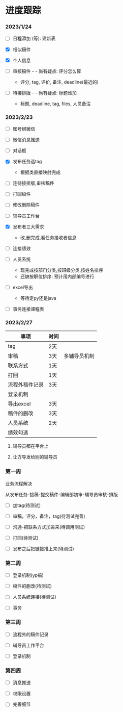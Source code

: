 # 进度跟踪

### 2023/1/24

- [ ] 日程添加 (等): 建新表

- [x] 相似稿件

- [x] 个人信息

- [ ] 审核稿件 - - 尚有疑点: 评分怎么算
    - 评分, tag, 评价, 备注, deadline(最近的)

- [ ] 待接排版 - - 尚有疑点: 标题谁加
    - 标题, deadline, tag, files, 人员备注

### 2023/2/23

- [ ] 账号绑微信

- [ ] 微信消息推送

- [ ] 对话框

- [x] 发布任务选tag
  - 根据类直接映射完成

- [ ] 连待接排版,审核稿件

- [ ] 打回稿件

- [ ] 修改删除稿件

- [ ] 辅导员工作台

- [x] 发布者三大需求
  - 改,删完成,看任务接收者信息

- [ ] 连接绩效

- [ ] 人员系统
  - 现完成按部门分类,按班级分类,按姓名排序
  - 还缺按职位排序: 预计用内部编号进行

- [ ] excel导出 
  - 等待定py还是java

- [ ] 事务连接课程表

### 2023/2/27

| 事项      | 时间  |        |
| ------- | --- | ------ |
| tag     | 2天  |        |
| 审稿      | 3天  | 多辅导员机制 |
| 联系方式    | 1天  |        |
| 打回      | 1天  |        |
| 流程外稿件记录 | 3天  |        |
| 登录机制    |     |        |
| 导出excel | 3天  |        |
| 稿件的删改   | 3天  |        |
| 人员系统    | 2天  |        |
| 绩效勾选    |     |        |

1. 辅导员都在平台上

2. 让方导发给别的辅导员

### 第一周

业务流程解决

从发布任务-接稿-提交稿件-编辑部初审-辅导员审核-排版

- [ ] 加tag(待测试)

- [ ] 审稿，评分，备注，tag(待测试完善)

- [ ] 沟通-把联系方式加进来(待调用测试)

- [ ] 打回(待测试)

- [ ] 发布之后把链接推上来(待测试)

### 第二周

- [ ] 登录机制(yp搞)

- [ ] 稿件的删改(待测试)

- [ ] 人员系统连接(待测试)

- [ ] 事务

### 第三周

- [ ] 流程外的稿件记录

- [ ] 辅导员工作平台

- [ ] 登录机制

### 第四周

- [ ] 消息推送

- [ ] 权限设置

- [ ] 完善细节


    
